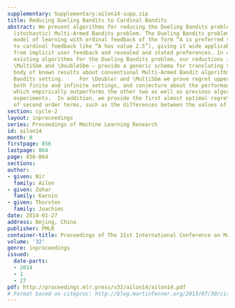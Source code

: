 ```yaml
---
supplementary: Supplementary:ailon14-supp.zip
title: Reducing Dueling Bandits to Cardinal Bandits
abstract: We present algorithms for reducing the Dueling Bandits problem to the conventional
  (stochastic) Multi-Armed Bandits problem. The Dueling Bandits problem is an online
  model of learning with ordinal feedback of the form “A is preferred to B” (as opposed
  to cardinal feedback like “A has value 2.5”), giving it wide applicability in learning
  from implicit user feedback and revealed and stated preferences. In contrast to
  existing algorithms for the Dueling Bandits problem, our reductions – named \Doubler,
  \MultiSbm and \DoubleSbm – provide a generic schema for translating the extensive
  body of known results about conventional Multi-Armed Bandit algorithms to the Dueling
  Bandits setting.     For \Doubler and \MultiSbm we prove regret upper bounds in
  both finite and infinite settings, and conjecture about the performance of \DoubleSbm
  which empirically outperforms the other two as well as previous algorithms in our
  experiments.  In addition, we provide the first almost optimal regret bound in terms
  of second order terms, such as the differences between the values of the arms.
section: cycle-2
layout: inproceedings
series: Proceedings of Machine Learning Research
id: ailon14
month: 0
firstpage: 856
lastpage: 864
page: 856-864
sections: 
author:
- given: Nir
  family: Ailon
- given: Zohar
  family: Karnin
- given: Thorsten
  family: Joachims
date: 2014-01-27
address: Bejing, China
publisher: PMLR
container-title: Proceedings of The 31st International Conference on Machine Learning
volume: '32'
genre: inproceedings
issued:
  date-parts:
  - 2014
  - 1
  - 27
pdf: http://proceedings.mlr.press/v32/ailon14/ailon14.pdf
# Format based on citeproc: http://blog.martinfenner.org/2013/07/30/citeproc-yaml-for-bibliographies/
---
```

